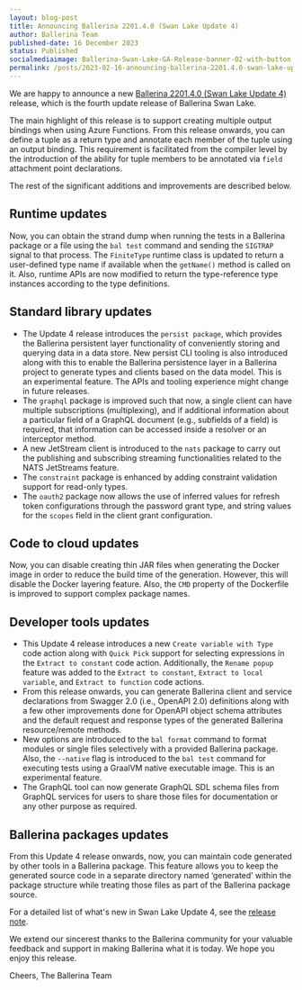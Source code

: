 ```yaml
---
layout: blog-post
title: Announcing Ballerina 2201.4.0 (Swan Lake Update 4)
author: Ballerina Team
published-date: 16 December 2023
status: Published
socialmediaimage: Ballerina-Swan-Lake-GA-Release-banner-02-with-button.png
permalink: /posts/2023-02-16-announcing-ballerina-2201.4.0-swan-lake-update-4/
---
```


<style>.cBlogContent p{white-space: break-spaces !important;}</style>

We are happy to announce a new [Ballerina 2201.4.0 (Swan Lake Update 4)](https://ballerina.io/downloads/) release, which is the fourth update release of Ballerina Swan Lake.

The main highlight of this release is to support creating multiple output bindings when using Azure Functions. From this release onwards, you can define a tuple as a return type and annotate each member of the tuple using an output binding. This requirement is facilitated from the compiler level by the introduction of the ability for tuple members to be annotated via `field` attachment point declarations.

The rest of the significant additions and improvements are described below.

## Runtime updates

Now, you can obtain the strand dump when running the tests in a Ballerina package or a file using the `bal test` command and sending the `SIGTRAP` signal to that process. The `FiniteType` runtime class is updated to return a user-defined type name if available when the `getName()` method is called on it. Also, runtime APIs are now modified to return the type-reference type instances according to the type definitions.

## Standard library updates

- The Update 4 release introduces the `persist package`, which provides the Ballerina persistent layer functionality of conveniently storing and querying data in a data store. New persist CLI tooling is also introduced along with this to enable the Ballerina persistence layer in a Ballerina project to generate types and clients based on the data model. This is an experimental feature. The APIs and tooling experience might change in future releases.
- The `graphql` package is improved such that now, a single client can have multiple subscriptions (multiplexing), and if additional information about a particular field of a GraphQL document (e.g., subfields of a field) is required, that information can be accessed inside a resolver or an interceptor method.
- A new JetStream client is introduced to the `nats` package to carry out the publishing and subscribing streaming functionalities related to the NATS JetStreams feature.
- The `constraint` package is enhanced by adding constraint validation support for read-only types.
- The `oauth2` package now allows the use of inferred values for refresh token configurations through the password grant type, and string values for the `scopes` field in the client grant configuration.

## Code to cloud updates

Now, you can disable creating thin JAR files when generating the Docker image in order to reduce the build time of the generation. However, this will disable the Docker layering feature.  Also, the `CMD` property of the Dockerfile is improved to support complex package names.

## Developer tools updates

- This Update 4 release introduces a new `Create variable with Type` code action along with `Quick Pick` support for selecting expressions in the `Extract to constant` code action. Additionally, the `Rename popup` feature was added to the `Extract to constant`, `Extract to local variable`, and `Extract to function` code actions. 
- From this release onwards, you can generate Ballerina client and service declarations from Swagger 2.0 (i.e., OpenAPI 2.0) definitions along with a few other improvements done for OpenAPI object schema attributes and the default request and response types of the generated Ballerina resource/remote methods.
- New options are introduced to the `bal format` command to format modules or single files selectively with a provided Ballerina package. Also, the `--native` flag is introduced to the `bal test` command for executing tests using a GraalVM native executable image. This is an experimental feature.
- The GraphQL tool can now generate GraphQL SDL schema files from GraphQL services for users to share those files for documentation or any other purpose as required.

## Ballerina packages updates

From this Update 4 release onwards, now, you can maintain code generated by other tools in a Ballerina package. This feature allows you to keep the generated source code in a separate directory named ‘generated’ within the package structure while treating those files as part of the Ballerina package source.

For a detailed list of what's new in Swan Lake Update 4, see the [release note](https://ballerina.io/downloads/swan-lake-release-notes/swan-lake-2201.4.0).

We extend our sincerest thanks to the Ballerina community for your valuable feedback and support in making Ballerina what it is today. We hope you enjoy this release.

Cheers,
The Ballerina Team
